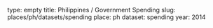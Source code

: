 type: empty
title: Philippines / Government Spending
slug: places/ph/datasets/spending
place: ph
dataset: spending
year: 2014

